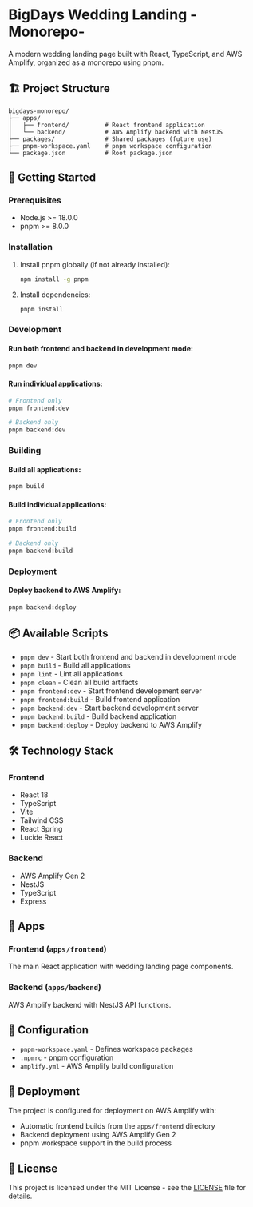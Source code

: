 # BigDays Wedding Landing - Monorepo-

A modern wedding landing page built with React, TypeScript, and AWS Amplify, organized as a monorepo using pnpm.

## 🏗️ Project Structure

```
bigdays-monorepo/
├── apps/
│   ├── frontend/          # React frontend application
│   └── backend/           # AWS Amplify backend with NestJS
├── packages/              # Shared packages (future use)
├── pnpm-workspace.yaml    # pnpm workspace configuration
└── package.json           # Root package.json
```

## 🚀 Getting Started

### Prerequisites

- Node.js >= 18.0.0
- pnpm >= 8.0.0

### Installation

1. Install pnpm globally (if not already installed):
   ```bash
   npm install -g pnpm
   ```

2. Install dependencies:
   ```bash
   pnpm install
   ```

### Development

#### Run both frontend and backend in development mode:
```bash
pnpm dev
```

#### Run individual applications:
```bash
# Frontend only
pnpm frontend:dev

# Backend only
pnpm backend:dev
```

### Building

#### Build all applications:
```bash
pnpm build
```

#### Build individual applications:
```bash
# Frontend only
pnpm frontend:build

# Backend only
pnpm backend:build
```

### Deployment

#### Deploy backend to AWS Amplify:
```bash
pnpm backend:deploy
```

## 📦 Available Scripts

- `pnpm dev` - Start both frontend and backend in development mode
- `pnpm build` - Build all applications
- `pnpm lint` - Lint all applications
- `pnpm clean` - Clean all build artifacts
- `pnpm frontend:dev` - Start frontend development server
- `pnpm frontend:build` - Build frontend application
- `pnpm backend:dev` - Start backend development server
- `pnpm backend:build` - Build backend application
- `pnpm backend:deploy` - Deploy backend to AWS Amplify

## 🛠️ Technology Stack

### Frontend
- React 18
- TypeScript
- Vite
- Tailwind CSS
- React Spring
- Lucide React

### Backend
- AWS Amplify Gen 2
- NestJS
- TypeScript
- Express

## 📁 Apps

### Frontend (`apps/frontend`)
The main React application with wedding landing page components.

### Backend (`apps/backend`)
AWS Amplify backend with NestJS API functions.

## 🔧 Configuration

- `pnpm-workspace.yaml` - Defines workspace packages
- `.npmrc` - pnpm configuration
- `amplify.yml` - AWS Amplify build configuration

## 🚀 Deployment

The project is configured for deployment on AWS Amplify with:
- Automatic frontend builds from the `apps/frontend` directory
- Backend deployment using AWS Amplify Gen 2
- pnpm workspace support in the build process

## 📝 License

This project is licensed under the MIT License - see the [LICENSE](LICENSE) file for details.